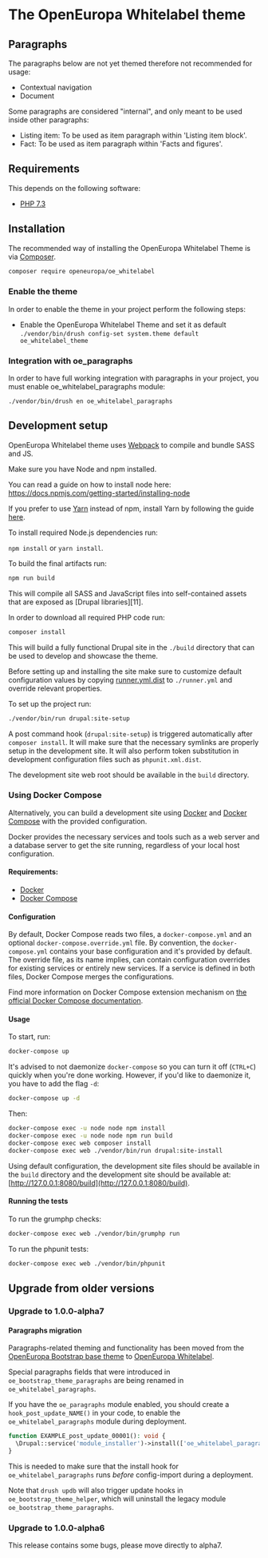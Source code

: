 # The OpenEuropa Whitelabel theme

## Paragraphs

The paragraphs below are not yet themed therefore not recommended for usage:

- Contextual navigation
- Document

Some paragraphs are considered "internal", and only meant to be used inside other paragraphs:

- Listing item: To be used as item paragraph within 'Listing item block'.
- Fact: To be used as item paragraph within 'Facts and figures'.

## Requirements

This depends on the following software:

* [PHP 7.3](http://php.net/)

## Installation

The recommended way of installing the OpenEuropa Whitelabel Theme is via [Composer](https://www.drupal.org/docs/develop/using-composer/using-composer-to-manage-drupal-site-dependencies#managing-contributed).

```bash
composer require openeuropa/oe_whitelabel
```

### Enable the theme

In order to enable the theme in your project perform the following steps:

- Enable the OpenEuropa Whitelabel Theme and set it as default ```./vendor/bin/drush config-set system.theme default oe_whitelabel_theme```

### Integration with oe_paragraphs

In order to have full working integration with paragraphs in your project, you must enable oe_whitelabel_paragraphs module:

```./vendor/bin/drush en oe_whitelabel_paragraphs```

## Development setup

OpenEuropa Whitelabel theme uses [Webpack](https://webpack.js.org) to compile and bundle SASS and JS.

Make sure you have Node and npm installed.

You can read a guide on how to install node here: https://docs.npmjs.com/getting-started/installing-node

If you prefer to use [Yarn](https://yarnpkg.com) instead of npm, install Yarn by following the guide [here](https://yarnpkg.com/docs/install).

To install required Node.js dependencies run:


`npm install` or `yarn install`.

To build the final artifacts run:

```bash
npm run build
```

This will compile all SASS and JavaScript files into self-contained assets that are exposed as [Drupal libraries][11].

In order to download all required PHP code run:

```bash
composer install
```

This will build a fully functional Drupal site in the `./build` directory that can be used to develop and showcase the
theme.

Before setting up and installing the site make sure to customize default configuration values by copying [runner.yml.dist](runner.yml.dist)
to `./runner.yml` and override relevant properties.

To set up the project run:

```bash
./vendor/bin/run drupal:site-setup
```

A post command hook (`drupal:site-setup`) is triggered automatically after `composer install`.
It will make sure that the necessary symlinks are properly setup in the development site.
It will also perform token substitution in development configuration files such as `phpunit.xml.dist`.

The development site web root should be available in the `build` directory.

### Using Docker Compose

Alternatively, you can build a development site using [Docker](https://www.docker.com/get-docker) and
[Docker Compose](https://docs.docker.com/compose/) with the provided configuration.

Docker provides the necessary services and tools such as a web server and a database server to get the site running,
regardless of your local host configuration.

#### Requirements:

- [Docker](https://www.docker.com/get-docker)
- [Docker Compose](https://docs.docker.com/compose/)

#### Configuration

By default, Docker Compose reads two files, a `docker-compose.yml` and an optional `docker-compose.override.yml` file.
By convention, the `docker-compose.yml` contains your base configuration and it's provided by default.
The override file, as its name implies, can contain configuration overrides for existing services or entirely new
services.
If a service is defined in both files, Docker Compose merges the configurations.

Find more information on Docker Compose extension mechanism on [the official Docker Compose documentation](https://docs.docker.com/compose/extends/).

#### Usage

To start, run:

```bash
docker-compose up
```

It's advised to not daemonize `docker-compose` so you can turn it off (`CTRL+C`) quickly when you're done working.
However, if you'd like to daemonize it, you have to add the flag `-d`:

```bash
docker-compose up -d
```

Then:

```bash
docker-compose exec -u node node npm install
docker-compose exec -u node node npm run build
docker-compose exec web composer install
docker-compose exec web ./vendor/bin/run drupal:site-install
```

Using default configuration, the development site files should be available in the `build` directory and the development site should be available at: [http://127.0.0.1:8080/build](http://127.0.0.1:8080/build).

#### Running the tests

To run the grumphp checks:

```bash
docker-compose exec web ./vendor/bin/grumphp run
```

To run the phpunit tests:

```bash
docker-compose exec web ./vendor/bin/phpunit
```

## Upgrade from older versions

### Upgrade to 1.0.0-alpha7

#### Paragraphs migration

Paragraphs-related theming and functionality has been moved from the [OpenEuropa Bootstrap base theme](https://github.com/openeuropa/oe_bootstrap_theme) to [OpenEuropa Whitelabel](https://github.com/openeuropa/oe_whitelabel).

Special paragraphs fields that were introduced in `oe_bootstrap_theme_paragraphs` are being renamed in `oe_whitelabel_paragraphs`.

If you have the `oe_paragraphs` module enabled, you should create a `hook_post_update_NAME()` in your code, to enable the `oe_whitelabel_paragraphs` module during deployment.

```php
function EXAMPLE_post_update_00001(): void {
  \Drupal::service('module_installer')->install(['oe_whitelabel_paragraphs']);
}
```

This is needed to make sure that the install hook for `oe_whitelabel_paragraphs` runs _before_ config-import during a deployment.

Note that `drush updb` will also trigger update hooks in `oe_bootstrap_theme_helper`, which will uninstall the legacy module `oe_bootstrap_theme_paragraphs`.

### Upgrade to 1.0.0-alpha6

This release contains some bugs, please move directly to alpha7.
